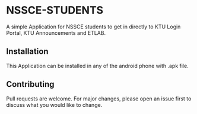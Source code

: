 # NSSCE-STUDENTS
A simple Application for NSSCE students to get in directly to KTU Login Portal, KTU Announcements and ETLAB.

## Installation
This Application can be installed in any of the android phone with .apk file.

## Contributing
Pull requests are welcome. For major changes, please open an issue first to discuss what you would like to change.
